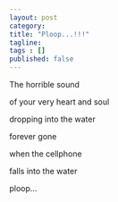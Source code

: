 ```yaml
---
layout: post
category:
title: "Ploop...!!!"
tagline:
tags : []
published: false
---
```

The horrible sound

of your very heart and soul

dropping into the water

forever gone

when the cellphone

falls into the water

ploop...
